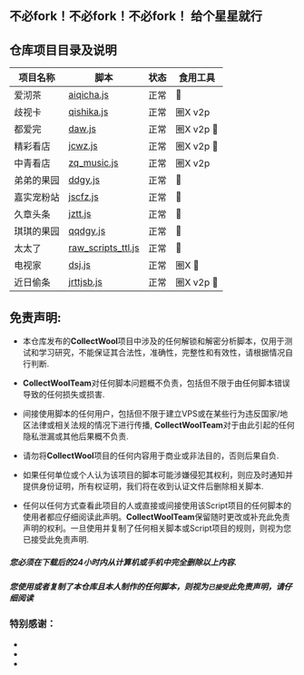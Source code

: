 ## 不必fork！不必fork！不必fork！ 给个星星就行

## 仓库项目目录及说明
| 项目名称 | 脚本       | 状态 | 食用工具 |
| -------- | -------------- | ---------- |---------- |
| 爱沏茶 | [aiqicha.js](https://github.com/CollectWoolTeam/CollectWool/tree/main/AiQiCha) | 正常 | 🐉|
| 歧视卡 | [qishika.js](https://github.com/CollectWoolTeam/CollectWool/tree/main/QuanQiuGouQiShi) | 正常 | 圈X v2p|
| 都爱完 | [daw.js](https://github.com/CollectWoolTeam/CollectWool/tree/main/DouAiWan) | 正常 | 圈X v2p 🐉|
| 精彩看店 | [jcwz.js](https://github.com/CollectWoolTeam/CollectWool/tree/main/JingCaiKanDian) | 正常 | 圈X v2p 🐉 |
| 中青看店 | [zq_music.js](https://github.com/CollectWoolTeam/CollectWool/tree/main/ZhongQingKanDian) | 正常 | 圈X v2p |
| 弟弟的果园 | [ddgy.js](https://github.com/CollectWoolTeam/CollectWool/tree/main/DiDiGuoYuan) | 正常 | 🐉 |
| 嘉实宠粉站 | [jscfz.js](https://github.com/CollectWoolTeam/CollectWool/tree/main/JiaShiChongFenZhan) | 正常 | 🐉 |
| 久章头条 | [jztt.js](https://github.com/CollectWoolTeam/CollectWool/tree/main/JiuZhangTouTiao) | 正常 | 🐉 |
| 琪琪的果园 | [qqdgy.js](https://github.com/CollectWoolTeam/CollectWool/tree/main/QiQiDeGuoYuan) | 正常 | 🐉 |
| 太太了 | [raw_scripts_ttl.js](https://github.com/CollectWoolTeam/CollectWool/tree/main/TaiTaiLe) | 正常 | 🐉 |
| 电视家 | [dsj.js](https://github.com/CollectWoolTeam/CollectWool/tree/main/DianShiJia) | 正常 | 圈X 🐉 |
|近日偷条| [jrttjsb.js](https://github.com/CollectWoolTeam/CollectWool/tree/main/JinRiTouTiao) | 正常 | 圈X v2p 🐉 |
## 免责声明: 

* 本仓库发布的**CollectWool**项目中涉及的任何解锁和解密分析脚本，仅用于测试和学习研究，不能保证其合法性，准确性，完整性和有效性，请根据情况自行判断.

* **CollectWoolTeam**对任何脚本问题概不负责，包括但不限于由任何脚本错误导致的任何损失或损害.

* 间接使用脚本的任何用户，包括但不限于建立VPS或在某些行为违反国家/地区法律或相关法规的情况下进行传播, **CollectWoolTeam**对于由此引起的任何隐私泄漏或其他后果概不负责.

* 请勿将**CollectWool**项目的任何内容用于商业或非法目的，否则后果自负.

* 如果任何单位或个人认为该项目的脚本可能涉嫌侵犯其权利，则应及时通知并提供身份证明，所有权证明，我们将在收到认证文件后删除相关脚本.

* 任何以任何方式查看此项目的人或直接或间接使用该Script项目的任何脚本的使用者都应仔细阅读此声明。**CollectWoolTeam**保留随时更改或补充此免责声明的权利。一旦使用并复制了任何相关脚本或Script项目的规则，则视为您已接受此免责声明.


##### 您必须在下载后的24小时内从计算机或手机中完全删除以上内容.

##### 您使用或者复制了本仓库且本人制作的任何脚本，则视为`已接受`此免责声明，请仔细阅读 #####


### 特别感谢： ###
* 

* 

* 



